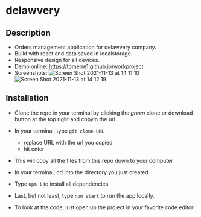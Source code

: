 # delawvery

## Description

- Orders management application for delawvery company.
- Build with react and data saved in localstorage.
- Responsive design for all devices.
- Demo online: https://tomerre1.github.io/workproject
- Screenshots:
![Screen Shot 2021-11-13 at 14 11 10](https://user-images.githubusercontent.com/58183173/141643333-04c19909-16c6-419f-91be-fcca89656218.png)
![Screen Shot 2021-11-13 at 14 12 19](https://user-images.githubusercontent.com/58183173/141643335-50c0683d-33b9-4f9e-b06f-913fdd7a3dbd.png)

## Installation
- Clone the repo in your terminal by clicking the _green_ clone or download button at the top right and copyin the url
- In your terminal, type ```git clone URL```
  - replace URL with the url you copied
  - hit enter
- This will copy all the files from this repo down to your computer
- In your terminal, cd into the directory you just created
- Type ```npm i``` to install all dependencies
- Last, but not least, type ```npm start``` to run the app locally.

- To look at the code, just open up the project in your favorite code editor!

